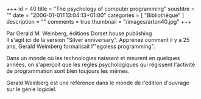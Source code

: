 +++
id = 40
title = "The psychology of computer programming"
soustitre = ""
date = "2006-01-01T13:04:13+01:00"
catégories = [ "Bibliothèque" ]
description = ""
comments = true
thumbnail = "/images/arton40.jpg"
+++

<div class="chapo">Par Gerald M. Weinberg, éditions Dorset house publishing</div>
Il s'agit ici de la version "Silver anniversary". Apprenez comment il y a 25 ans, Gerald Weimberg formalisait l'"egoless programming".

Dans un monde où les technologies naissent et meurent en quelques années, on s'aperçoit que les règles psychologiques qui régissent l'activité de programmation sont bien toujours les mêmes. 

Gerald Weinberg est une référence dans le monde de l'édition d'ouvrage sur le génie logiciel.